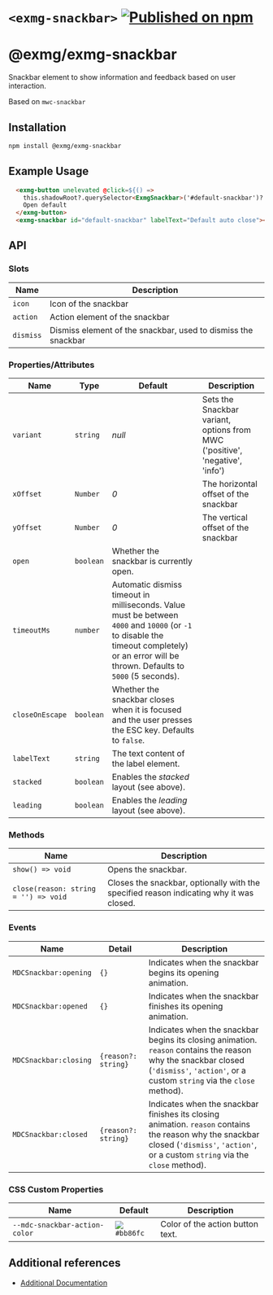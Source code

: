 # `<exmg-snackbar>` [![Published on npm](https://img.shields.io/npm/v/@exmg/exmg-snackbar.svg)](https://www.npmjs.com/package/@exmg/exmg-snackbar)

# @exmg/exmg-snackbar

Snackbar element to show information and feedback based on user interaction.

Based on `mwc-snackbar`

## Installation

```sh
npm install @exmg/exmg-snackbar
```

## Example Usage

```html
  <exmg-button unelevated @click=${() =>
    this.shadowRoot?.querySelector<ExmgSnackbar>('#default-snackbar')?.show()}>
    Open default
  </exmg-button>
  <exmg-snackbar id="default-snackbar" labelText="Default auto close"></exmg-snackbar>
```

## API

### Slots

| Name      | Description                                                   |
| --------- | ------------------------------------------------------------- |
| `icon`    | Icon of the snackbar                                          |
| `action`  | Action element of the snackbar                                |
| `dismiss` | Dismiss element of the snackbar, used to dismiss the snackbar |

### Properties/Attributes

| Name            | Type      | Default                                                                                                                                                                                     | Description                                                                  |
| --------------- | --------- | ------------------------------------------------------------------------------------------------------------------------------------------------------------------------------------------- | ---------------------------------------------------------------------------- |
| `variant`       | `string`  | _null_                                                                                                                                                                                      | Sets the Snackbar variant, options from MWC ('positive', 'negative', 'info') |
| `xOffset`       | `Number`  | _0_                                                                                                                                                                                         | The horizontal offset of the snackbar                                        |
| `yOffset`       | `Number`  | _0_                                                                                                                                                                                         | The vertical offset of the snackbar                                          |
| `open`          | `boolean` | Whether the snackbar is currently open.                                                                                                                                                     |
| `timeoutMs`     | `number`  | Automatic dismiss timeout in milliseconds. Value must be between `4000` and `10000` (or `-1` to disable the timeout completely) or an error will be thrown. Defaults to `5000` (5 seconds). |
| `closeOnEscape` | `boolean` | Whether the snackbar closes when it is focused and the user presses the ESC key. Defaults to `false`.                                                                                       |
| `labelText`     | `string`  | The text content of the label element.                                                                                                                                                      |
| `stacked`       | `boolean` | Enables the _stacked_ layout (see above).                                                                                                                                                   |
| `leading`       | `boolean` | Enables the _leading_ layout (see above).                                                                                                                                                   |

### Methods

| Name                                 | Description                                                                             |
| ------------------------------------ | --------------------------------------------------------------------------------------- |
| `show() => void`                     | Opens the snackbar.                                                                     |
| `close(reason: string = '') => void` | Closes the snackbar, optionally with the specified reason indicating why it was closed. |

### Events

| Name                  | Detail              | Description                                                                                                                                                                              |
| --------------------- | ------------------- | ---------------------------------------------------------------------------------------------------------------------------------------------------------------------------------------- |
| `MDCSnackbar:opening` | `{}`                | Indicates when the snackbar begins its opening animation.                                                                                                                                |
| `MDCSnackbar:opened`  | `{}`                | Indicates when the snackbar finishes its opening animation.                                                                                                                              |
| `MDCSnackbar:closing` | `{reason?: string}` | Indicates when the snackbar begins its closing animation. `reason` contains the reason why the snackbar closed (`'dismiss'`, `'action'`, or a custom `string` via the `close` method).   |
| `MDCSnackbar:closed`  | `{reason?: string}` | Indicates when the snackbar finishes its closing animation. `reason` contains the reason why the snackbar closed (`'dismiss'`, `'action'`, or a custom `string` via the `close` method). |

### CSS Custom Properties

| Name                          | Default                                | Description                      |
| ----------------------------- | -------------------------------------- | -------------------------------- |
| `--mdc-snackbar-action-color` | ![](images/color_bb86fc.png) `#bb86fc` | Color of the action button text. |

## Additional references

- [Additional Documentation](https://exmg.github.io/exmachina-web-components/ExmgSnackbar.html)
